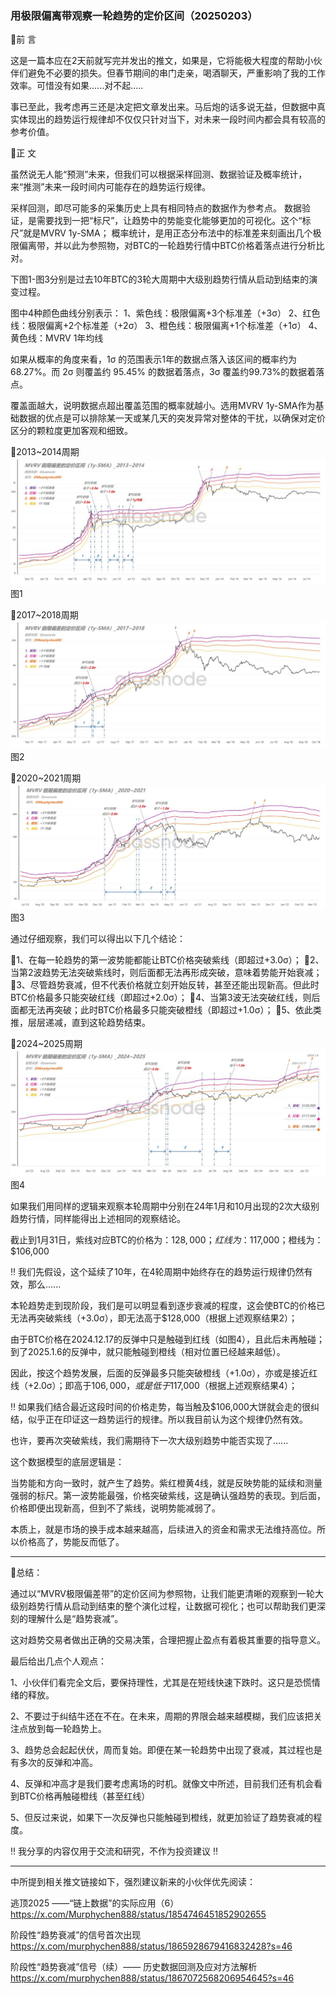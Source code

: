 ### 用极限偏离带观察一轮趋势的定价区间（20250203）

🔹前 言

这是一篇本应在2天前就写完并发出的推文，如果是，它将能极大程度的帮助小伙伴们避免不必要的损失。但春节期间的串门走亲，喝酒聊天，严重影响了我的工作效率。可惜没有如果......对不起.....

事已至此，我考虑再三还是决定把文章发出来。马后炮的话多说无益，但数据中真实体现出的趋势运行规律却不仅仅只针对当下，对未来一段时间内都会具有较高的参考价值。

🔹正 文

虽然说无人能“预测”未来，但我们可以根据采样回测、数据验证及概率统计，来“推测”未来一段时间内可能存在的趋势运行规律。

采样回测，即尽可能多的采集历史上具有相同特点的数据作为参考点。
数据验证，是需要找到一把“标尺”，让趋势中的势能变化能够更加的可视化。这个“标尺”就是MVRV 1y-SMA；
概率统计，是用正态分布法中的标准差来刻画出几个极限偏离带，并以此为参照物，对BTC的一轮趋势行情中BTC价格着落点进行分析比对。

下图1-图3分别是过去10年BTC的3轮大周期中大级别趋势行情从启动到结束的演变过程。

图中4种颜色曲线分别表示：
1、紫色线：极限偏离+3个标准差（+3σ）
2、红色线：极限偏离+2个标准差（+2σ）
3、橙色线：极限偏离+1个标准差（+1σ）
4、黄色线：MVRV 1年均线

如果从概率的角度来看，1σ 的范围表示1年的数据点落入该区间的概率约为68.27%。而 2σ 则覆盖约 95.45% 的数据着落点，3σ 覆盖约99.73%的数据着落点。

覆盖面越大，说明数据点超出覆盖范围的概率就越小。选用MVRV 1y-SMA作为基础数据的优点是可以排除某一天或某几天的突发异常对整体的干扰，以确保对定价区分的颗粒度更加客观和细致。

🔹2013~2014周期
![img_1.png](img_1.png)
图1

🔹2017~2018周期
![img_2.png](img_2.png)
图2

🔹2020~2021周期
![img_3.png](img_3.png)
图3

通过仔细观察，我们可以得出以下几个结论：

🚩1、在每一轮趋势的第一波势能都能让BTC价格突破紫线（即超过+3.0σ）；
🚩2、当第2波趋势无法突破紫线时，则后面都无法再形成突破，意味着势能开始衰减；
🚩3、尽管趋势衰减，但不代表价格就立刻开始反转，甚至还能出现新高。但此时BTC价格最多只能突破红线（即超过+2.0σ）；
🚩4、当第3波无法突破红线，则后面都无法再突破；此时BTC价格最多只能突破橙线（即超过+1.0σ）；
🚩5、依此类推，层层递减，直到这轮趋势结束。

🔹2024~2025周期
![img_4.png](img_4.png)
图4

如果我们用同样的逻辑来观察本轮周期中分别在24年1月和10月出现的2次大级别趋势行情，同样能得出上述相同的观察结论。

截止到1月31日，紫线对应BTC的价格为：$128,000；红线为：$117,000；橙线为：$106,000

‼️ 我们先假设，这个延续了10年，在4轮周期中始终存在的趋势运行规律仍然有效，那么......

本轮趋势走到现阶段，我们是可以明显看到逐步衰减的程度，这会使BTC的价格已无法再突破紫线（+3.0σ），即无法高于$128,000（根据上述观察结果2）；

由于BTC价格在2024.12.17的反弹中只是触碰到红线（如图4），且此后未再触碰；到了2025.1.6的反弹中，就只能触碰到橙线（相对位置已经越来越低）。

因此，按这个趋势发展，后面的反弹最多只能突破橙线（+1.0σ），亦或是接近红线（+2.0σ）；即高于$106,000，或是低于$117,000（根据上述观察结果4）；

‼️ 如果我们结合最近这段时间的价格走势，每当触及$106,000大饼就会走的很纠结，似乎正在印证这一趋势运行的规律。所以我目前认为这个规律仍然有效。

也许，要再次突破紫线，我们需期待下一次大级别趋势中能否实现了......

这个数据模型的底层逻辑是：

当势能和方向一致时，就产生了趋势。紫红橙黄4线，就是反映势能的延续和测量强弱的标尺。第一波势能最强，价格突破紫线，这是确认强趋势的表现。到后面，价格即便出现新高，但到不了紫线，说明势能减弱了。

本质上，就是市场的换手成本越来越高，后续进入的资金和需求无法维持高位。所以价格高了，势能反而低了。

---------------------------------------------

🔹总结：

通过以“MVRV极限偏差带”的定价区间为参照物，让我们能更清晰的观察到一轮大级别趋势行情从启动到结束的整个演化过程，让数据可视化；也可以帮助我们更深刻的理解什么是“趋势衰减”。

这对趋势交易者做出正确的交易决策，合理把握止盈点有着极其重要的指导意义。

最后给出几点个人观点：

1、小伙伴们看完全文后，要保持理性，尤其是在短线快速下跌时。这只是恐慌情绪的释放。

2、不要过于纠结牛还在不在。在未来，周期的界限会越来越模糊，我们应该把关注点放到每一轮趋势上。

3、趋势总会起起伏伏，周而复始。即便在某一轮趋势中出现了衰减，其过程也是有多次的反弹和冲高。

4、反弹和冲高才是我们要考虑离场的时机。就像文中所述，目前我们还有机会看到BTC价格再触碰橙线（甚至红线）

5、但反过来说，如果下一次反弹也只能触碰到橙线，就更加验证了趋势衰减的程度。

‼️ 我分享的内容仅用于交流和研究，不作为投资建议 ‼️

-------------------------------------------

中所提到相关推文链接如下，强烈建议新来的小伙伴优先阅读：

逃顶2025 ——“链上数据”的实际应用（6）
https://x.com/Murphychen888/status/1854746451852902655

阶段性“趋势衰减”的信号首次出现
https://x.com/murphychen888/status/1865928679416832428?s=46

阶段性“趋势衰减”信号（续）—— 历史数据回测及应对方法解析
https://x.com/murphychen888/status/1867072568206954645?s=46
